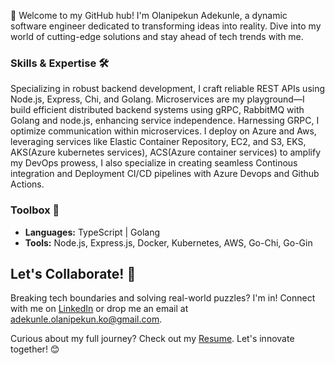 🚀 Welcome to my GitHub hub! I'm Olanipekun Adekunle, a dynamic software engineer dedicated to transforming ideas into reality. Dive into my world of cutting-edge solutions and stay ahead of tech trends with me.

### Skills & Expertise 🛠️

Specializing in robust backend development, I craft reliable REST APIs using Node.js, Express, Chi, and Golang. Microservices are my playground—I build efficient distributed backend systems using gRPC, RabbitMQ with Golang and node.js, enhancing service independence. Harnessing GRPC, I optimize communication within microservices. 
 I deploy on Azure and Aws, leveraging services like Elastic Container Repository, EC2, and S3, EKS, AKS(Azure kubernetes services), ACS(Azure container services) to amplify my DevOps prowess, I also specialize in creating seamless Continous integration and Deployment CI/CD pipelines with Azure Devops and Github Actions.


### Toolbox 🧰

- **Languages:** TypeScript | Golang
- **Tools:** Node.js, Express.js, Docker, Kubernetes, AWS, Go-Chi, Go-Gin

## Let's Collaborate! 🤝

Breaking tech boundaries and solving real-world puzzles? I'm in! Connect with me on [LinkedIn](https://www.linkedin.com/in/kunle-olanipekun-555764225/) or drop me an email at adekunle.olanipekun.ko@gmail.com.

Curious about my full journey? Check out my [Resume]([https://kunle.my.canva.site/kunle](https://phonethbucket.s3.amazonaws.com/ResumeIV.pdf)). Let's innovate together! 😊
